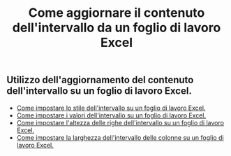 ﻿---
title: Come aggiornare il contenuto dell'intervallo da un foglio di lavoro Excel
second_title: Aspose.Cells Cloud Documen
linktitle: Aggiorna
type: docs
url: /it/ranges/update/
keywords: How to update range content from an Excel worksheet
description: Aspose.Cells Cloud REST API supporta l'aggiornamento del contenuto dell'intervallo da un foglio di lavoro Excel. L'SDK supporta tipi di linguaggi di sviluppo. Includono Android, C#, Go, Java, NodeJS, Perl, PHP, Python, Ruby e swift
weight: 20
---
## Utilizzo dell'aggiornamento del contenuto dell'intervallo su un foglio di lavoro Excel.


- [Come impostare lo stile dell'intervallo su un foglio di lavoro Excel.](/cells/it/ranges/update/style/) 
- [Come impostare i valori dell'intervallo su un foglio di lavoro Excel.](/cells/it/ranges/update/values/) 
- [Come impostare l'altezza delle righe dell'intervallo su un foglio di lavoro Excel.](/cells/it/ranges/update/row-height/) 
- [Come impostare la larghezza dell'intervallo delle colonne su un foglio di lavoro Excel.](/cells/it/ranges/update/column-width/) 

